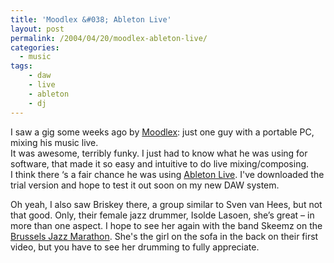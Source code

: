 ```yaml
---
title: 'Moodlex &#038; Ableton Live'
layout: post
permalink: /2004/04/20/moodlex-ableton-live/
categories:
  - music
tags:
    - daw
    - live
    - ableton
    - dj
---
```

I saw a gig some weeks ago by [Moodlex](https://www.last.fm/music/Moodlex): just one guy with a portable PC, mixing his music live.  
It was awesome, terribly funky. 
I just had to know what he was using for software, that made it so easy and intuitive to do live mixing/composing.  
I think there &#8216;s a fair chance he was using [Ableton Live](http://www.ableton.com/). 
I've downloaded the trial version and hope to test it out soon on my new DAW system.

Oh yeah, I also saw Briskey there, a group similar to Sven van Hees, but not that good. 
Only, their female jazz drummer, Isolde Lasoen, she&#8217;s great &#8211; in more than one aspect. 
I hope to see her again with the band Skeemz on the [Brussels Jazz Marathon](http://www.brusselsjazzmarathon.be). 
She's the girl on the sofa in the back on their first video, but you have to see her drumming to fully appreciate.
